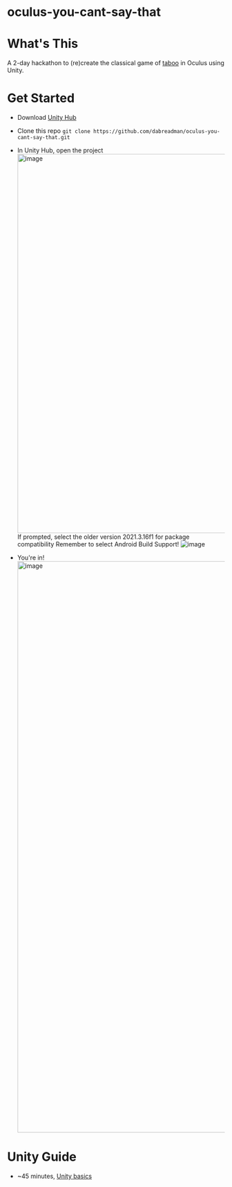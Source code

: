 # oculus-you-cant-say-that

# What's This
A 2-day hackathon to (re)create the classical game of [taboo](https://en.wikipedia.org/wiki/Taboo_(game)) in Oculus using Unity.

# Get Started

- Download [Unity Hub](https://unity.com/download)
- Clone this repo
  `git clone https://github.com/dabreadman/oculus-you-cant-say-that.git`
- In Unity Hub, open the project
  <img width="876" alt="image" src="https://github.com/dabreadman/oculus-you-cant-say-that/assets/43485369/85efc8db-80e8-429d-9098-82f942765374">  
  If prompted, select the older version 2021.3.16f1 for package compatibility
  Remember to select Android Build Support!
  ![image](https://github.com/dabreadman/oculus-you-cant-say-that/assets/43485369/4eb0db79-11b6-412a-8b9c-a61d2e44a64a)

- You're in!
  <img width="1320" alt="image" src="https://github.com/dabreadman/oculus-you-cant-say-that/assets/43485369/2dffb9d2-d7d4-462b-948e-a4a47506c47f">

# Unity Guide
- ~45 minutes, [Unity basics](https://www.youtube.com/watch?v=XtQMytORBmM)
